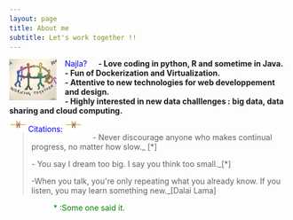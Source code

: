 ```yaml
---
layout: page
title: About me
subtitle: Let's work together !!
---
```

<section style="color:blue;float:left;padding-right:15px;">
<img src="img/workingtogether_EU-COMPAIGN.png" style="width:85px;height:75px;">
</section>

<section style="color:blue;float:left;padding-right:20px;">
Najla?
</section>
<b>
- Love coding in python, R and sometime in Java.<br>
- Fun of Dockerization and Virtualization.<br>
- Attentive to new technologies for web developpement and design.<br>
- Highly interested in new data challlenges : big data, data sharing and cloud computing.</b>
<br>

<section style="color:blue;float:left;padding-right:20px;">
<img src="img/citations.png" style="width:30px;height:30px;">
 Citations:
<img src="img/citations.png" style="width:30px;height:30px;">
</section>
<br>
<blockquote>
<citation> - Never discourage anyone who makes continual progress, no matter how slow._ [*]</citation><br>

<citation> - You say I dream too big. I say you think too small._[*]</citation><br>

<citation> -When you talk, you're only repeating what you already know. If you listen, you may learn something new._[Dalai Lama]</citation><br>

<blockquote>
<section style="color:green;float:left;padding-right:20px;tiny;">
* :Some one said it.
</section>